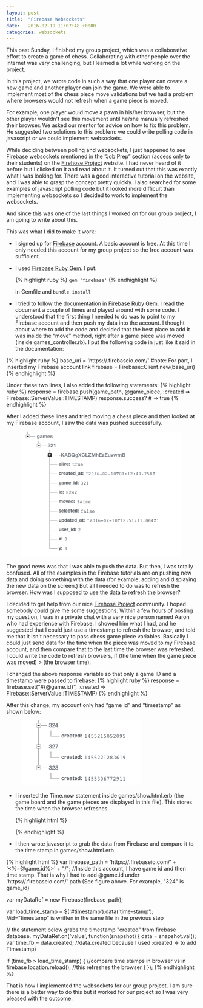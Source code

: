 ```yaml
---
layout: post
title:  "Firebase Websockets"
date:   2016-02-19 11:07:48 +0000
categories: websockets 
---
```

This past Sunday, I finished my group project, which was a collaborative effort to create a game of chess.  Collaborating with other people over the internet was very challenging, but I learned a lot while working on the project.


In this project, we wrote code in such a way that one player can create a new game and another player can join the game.  We were able to implement most of the chess piece move validations but we had a problem where browsers would not refresh when a game piece is moved.


For example, one player would move a pawn in his/her browser, but the other player wouldn't see this movement until he/she manually refreshed their browser.  We asked our mentor for advice on how to fix this problem. He suggested two solutions to this problem: we could write polling code in javascript or we could implement websockets.  


While deciding between polling and websockets, I just happened to see [Firebase][firebase] websockets mentioned in the “Job Prep” section (access only to their students) on the [Firehose Project][firehoseproject] website.  I had never heard of it before but I clicked on it and read about it. It turned out that this was exactly what I was looking for.  There was a good interactive tutorial on the website, and I was able to grasp the concept pretty quickly. 
I also searched for some examples of javascript polling code but it looked more difficult than implementing websockets so I decided to work to implement the websockets.  

And since this was one of the last things I worked on for our group project, I am going to write about this.

This was what I did to make it work:

* I signed up for [Firebase][firebase] account.  A basic account is free.  At this time I only needed this account for my group project so the free account was sufficient.


* I used [Firebase Ruby Gem][firebaserubygem].
  I put:

  {% highlight ruby %}
  `gem 'firebase'`
  {% endhighlight %}

    in Gemfile and `bundle install`

* I tried to follow the documentation in [Firebase Ruby Gem][firebaserubygem].  I read the document a couple of times and played around with some code.  I understood that the first thing I needed to do was to point to my Firebase account and then push my data into the account.  I thought about where to add the code and decided that the best place to add it was inside the  “move” method, right after a game piece was moved (inside games_controller.rb).
I put the following code in just like it said in the documentation:


{% highlight ruby %}
base_uri = 'https://<your-firebase>.firebaseio.com/'   #note: For <your-firebase> part, I inserted my Firebase account link
firebase = Firebase::Client.new(base_uri)
{% endhighlight %}

  Under these two lines, I also added the following statements:
{% highlight ruby %}
response = firebase.push(game_path, @game_piece, :created => Firebase::ServerValue::TIMESTAMP)
response.success? # => true
{% endhighlight %}

  After I added these lines and tried moving a chess piece and then looked at my Firebase account, I saw the data was pushed successfully.

  <figure>
    <a href="/images/firebase_sample1.png"><img src="/images/firebase_sample1.png"></a>
  </figure>

  The good news was that I was able to push the data.  But then, I was totally confused.  All of the examples in the Firebase tutorials are on pushing new data and doing something with the data (for example, adding and displaying the new data on the screen.)   But all I needed to do was to refresh the browser.  How was I supposed to use the data to refresh the browser?


  I decided to get help from our nice [Firehose Project][firehoseproject] community.  I hoped somebody could give me some suggestions.  Within a few hours of posting my question, I was in a private chat with a very nice person named Aaron who had experience with Firebase.  I showed him what I had, and he suggested that I could just use a timestamp to refresh the browser, and told me that it isn't necessary to pass chess game piece variables.  Basically I could just send data for the time when the piece was moved to my Firebase account, and then compare that to the last time the browser was refreshed.  I could write the code to refresh browsers, if (the time when the game piece was moved) > (the browser time).  


  I changed the above response variable so that only a game ID and a timestamp were passed to firebase:
  {% highlight ruby %}
  response = firebase.set("#{@game.id}", :created => Firebase::ServerValue::TIMESTAMP)
  {% endhighlight %}

  After this change, my account only had “game id” and “timestamp” as shown below:

  <figure>
    <a href="/images/firebase_sample2.png"><img src="/images/firebase_sample2.png"></a>
  </figure>

* I inserted the Time.now statement inside games/show.html.erb (the game board and the game pieces are displayed in this file).  This stores the time when the browser refreshes.  

  {% highlight html %}
    <div id="timestamp" data-time-stamp="<%= (Time.now.to_f * 1000).to_i %>"></div>
  {% endhighlight %}

*  I then wrote javascript to grab the data from Firebase and compare it to the time stamp in games/show.html.erb
  

{% highlight html %}
var firebase_path = 'https://<your-firebase>.firebaseio.com/'  + '<%=@game.id%>' + "/";   //Inside this account, I have game id and then time stamp.  That is why I had to add @game.id under 'https://<your-firebase>.firebaseio.com/'  path (See figure above.  For example, "324" is game_id)

var myDataRef = new Firebase(firebase_path);

var load_time_stamp = $('#timestamp').data('time-stamp');  //id=”timestamp” is written in the same file in the previous step

// the statement below grabs the timestamp "created" from firebase database.
myDataRef.on('value', function(snapshot) {
  data = snapshot.val();
  var time_fb = data.created;   //data.created because I used :created => to add Timestamp) 

  if (time_fb > load_time_stamp) {  //compare time stamps in browser vs in firebase
    location.reload();   //this refreshes the browser
  }
});
{% endhighlight %}

That is how I implemented the websockets for our group project.  I am sure there is a better way to do this but it worked for our project so I was very pleased with the outcome.

[firebase]: https://www.firebase.com/
[firehoseproject]: http://www.thefirehoseproject.com/
[firebaserubygem]: https://github.com/oscardelben/firebase-ruby